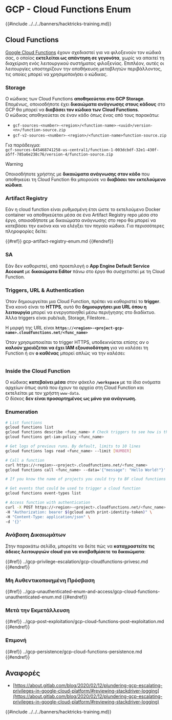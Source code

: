 # GCP - Cloud Functions Enum

{{#include ../../../banners/hacktricks-training.md}}

## Cloud Functions <a href="#reviewing-cloud-functions" id="reviewing-cloud-functions"></a>

[Google Cloud Functions](https://cloud.google.com/functions/) έχουν σχεδιαστεί για να φιλοξενούν τον κώδικά σας, ο οποίος **εκτελείται ως απάντηση σε γεγονότα**, χωρίς να απαιτεί τη διαχείριση ενός λειτουργικού συστήματος φιλοξενίας. Επιπλέον, αυτές οι λειτουργίες υποστηρίζουν την αποθήκευση μεταβλητών περιβάλλοντος, τις οποίες μπορεί να χρησιμοποιήσει ο κώδικας.

### Storage

Ο κώδικας των Cloud Functions **αποθηκεύεται στο GCP Storage**. Επομένως, οποιοσδήποτε έχει **δικαιώματα ανάγνωσης στους κάδους** στο GCP θα μπορεί να **διαβάσει τον κώδικα των Cloud Functions**.\
Ο κώδικας αποθηκεύεται σε έναν κάδο όπως ένας από τους παρακάτω:

- `gcf-sources-<number>-<region>/<function-name>-<uuid>/version-<n>/function-source.zip`
- `gcf-v2-sources-<number>-<region>/<function-name>function-source.zip`

Για παράδειγμα:\
`gcf-sources-645468741258-us-central1/function-1-003dcbdf-32e1-430f-a5ff-785a6e238c76/version-4/function-source.zip`

> [!WARNING]
> Οποιοσδήποτε χρήστης με **δικαιώματα ανάγνωσης στον κάδο** που αποθηκεύει τη Cloud Function θα μπορούσε να **διαβάσει τον εκτελούμενο κώδικα**.

### Artifact Registry

Εάν η cloud function είναι ρυθμισμένη έτσι ώστε το εκτελούμενο Docker container να αποθηκεύεται μέσα σε ένα Artifact Registry repo μέσα στο έργο, οποιοσδήποτε με δικαιώματα ανάγνωσης στο repo θα μπορεί να κατεβάσει την εικόνα και να ελέγξει τον πηγαίο κώδικα. Για περισσότερες πληροφορίες δείτε:

{{#ref}}
gcp-artifact-registry-enum.md
{{#endref}}

### SA

Εάν δεν καθοριστεί, από προεπιλογή ο **App Engine Default Service Account** με **δικαιώματα Editor** πάνω στο έργο θα συσχετιστεί με τη Cloud Function.

### Triggers, URL & Authentication

Όταν δημιουργείται μια Cloud Function, πρέπει να καθοριστεί το **trigger**. Ένα κοινό είναι το **HTTPS**, αυτό θα **δημιουργήσει μια URL όπου η λειτουργία** μπορεί να ενεργοποιηθεί μέσω περιήγησης στο διαδίκτυο.\
Άλλα triggers είναι pub/sub, Storage, Filestore...

Η μορφή της URL είναι **`https://<region>-<project-gcp-name>.cloudfunctions.net/<func_name>`**

Όταν χρησιμοποιείται το trigger HTTPS, υποδεικνύεται επίσης αν ο **καλούν χρειάζεται να έχει IAM εξουσιοδότηση** για να καλέσει τη Function ή αν **ο καθένας** μπορεί απλώς να την καλέσει:

<figure><img src="../../../images/image (19).png" alt=""><figcaption></figcaption></figure>

### Inside the Cloud Function

Ο κώδικας **κατεβαίνει μέσα** στον φάκελο **`/workspace`** με τα ίδια ονόματα αρχείων όπως αυτά που έχουν τα αρχεία στη Cloud Function και εκτελείται με τον χρήστη `www-data`.\
Ο δίσκος **δεν είναι προσαρτημένος ως μόνο για ανάγνωση.**

### Enumeration
```bash
# List functions
gcloud functions list
gcloud functions describe <func_name> # Check triggers to see how is this function invoked
gcloud functions get-iam-policy <func_name>

# Get logs of previous runs. By default, limits to 10 lines
gcloud functions logs read <func_name> --limit [NUMBER]

# Call a function
curl https://<region>-<project>.cloudfunctions.net/<func_name>
gcloud functions call <func_name> --data='{"message": "Hello World!"}'

# If you know the name of projects you could try to BF cloud functions names

# Get events that could be used to trigger a cloud function
gcloud functions event-types list

# Access function with authentication
curl -X POST https://<region>-<project>.cloudfunctions.net/<func_name> \
-H "Authorization: bearer $(gcloud auth print-identity-token)" \
-H "Content-Type: application/json" \
-d '{}'
```
### Ανάβαση Δικαιωμάτων

Στην παρακάτω σελίδα, μπορείτε να δείτε πώς να **καταχραστείτε τις άδειες λειτουργιών cloud για να αναβαθμίσετε τα δικαιώματα**:

{{#ref}}
../gcp-privilege-escalation/gcp-cloudfunctions-privesc.md
{{#endref}}

### Μη Αυθεντικοποιημένη Πρόσβαση

{{#ref}}
../gcp-unauthenticated-enum-and-access/gcp-cloud-functions-unauthenticated-enum.md
{{#endref}}

### Μετά την Εκμετάλλευση

{{#ref}}
../gcp-post-exploitation/gcp-cloud-functions-post-exploitation.md
{{#endref}}

### Επιμονή

{{#ref}}
../gcp-persistence/gcp-cloud-functions-persistence.md
{{#endref}}

## Αναφορές

- [https://about.gitlab.com/blog/2020/02/12/plundering-gcp-escalating-privileges-in-google-cloud-platform/#reviewing-stackdriver-logging](https://about.gitlab.com/blog/2020/02/12/plundering-gcp-escalating-privileges-in-google-cloud-platform/#reviewing-stackdriver-logging)

{{#include ../../../banners/hacktricks-training.md}}

